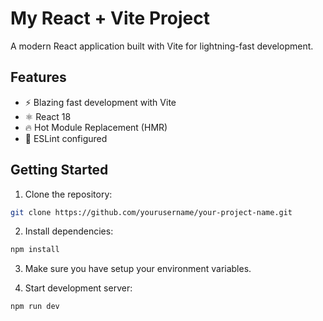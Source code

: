 # My React + Vite Project

A modern React application built with Vite for lightning-fast development.

## Features

- ⚡️ Blazing fast development with Vite
- ⚛️ React 18
- 🔥 Hot Module Replacement (HMR)
- 🎨 ESLint configured

## Getting Started

1. Clone the repository:

```bash
git clone https://github.com/yourusername/your-project-name.git
```

2. Install dependencies:

```bash
npm install
```

3. Make sure you have setup your environment variables.

4. Start development server:

```bash
npm run dev
```
